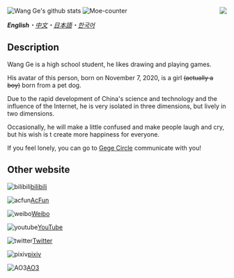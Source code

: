 ![Wang Ge's github stats](https://github-readme-stats.vercel.app/api?username=nc-animation&theme=dark&show_icons=true)
<img src="https://weather-icon.journeyad.repl.co/@sanya?v=1" align="right">
![Moe-counter](https://count.getloli.com/get/@nc-animation)

_**English**・[中文](https://zh.moegirl.org.cn/User:末苦娘)・[日本語](https://dic.pixiv.net/a/王戈wg)・[한국어](README-ko.md)_

## Description
Wang Ge is a high school student, he likes drawing and playing games.

His avatar of this person, born on November 7, 2020, is a girl <s>(actually a boy)</s> born from a pet dog.

Due to the rapid development of China's science and technology and the influence of the Internet, he is very isolated in three dimensions, but lively in two dimensions.

Occasionally, he will make a little confused and make people laugh and cry, but his wish is t  create more happiness for everyone.

If you feel lonely, you can go to [Gege Circle](https://github.com/gege-circle/home) communicate with you!

## Other website
![bilibili](https://user-images.githubusercontent.com/69033087/122642456-0d394780-d13d-11eb-9ca0-a2d52f9f31d5.png)[bilibili](https://space.bilibili.com/291584196)

![acfun](https://user-images.githubusercontent.com/69033087/122642478-20e4ae00-d13d-11eb-9b75-804ca8fc7c8c.png)[AcFun](https://www.acfun.cn/u/14666581)

![weibo](https://user-images.githubusercontent.com/69033087/122642485-33f77e00-d13d-11eb-9623-ba25d30c0fce.png)[Weibo](https://weibo.com/moegirlwangge)

![youtube](https://user-images.githubusercontent.com/69033087/122642494-3eb21300-d13d-11eb-9240-c27cade37bc1.png)[YouTube](https://www.youtube.com/channel/UCoOR_eK6ZXKRtHw7r0IyEeQ)

![twitter](https://user-images.githubusercontent.com/69033087/122642506-51c4e300-d13d-11eb-9185-2af1a462063a.png)[Twitter](https://twitter.com/nc_animation258)

![pixiv](https://user-images.githubusercontent.com/69033087/122642514-5b4e4b00-d13d-11eb-8f1a-d46199e8110d.png)[pixiv](https://pixiv.net/users/43214741)

![AO3](https://user-images.githubusercontent.com/69033087/125888373-d416fa3e-2f93-4085-8df8-a1908f0f57ba.png)[AO3](https://archiveofourown.org/users/nc_animation)
